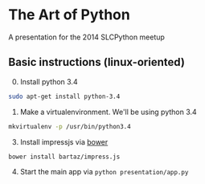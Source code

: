 # The Art of Python

A presentation for the 2014 SLCPython meetup

## Basic instructions (linux-oriented)

0. Install python 3.4

```bash
sudo apt-get install python-3.4
```

1. Make a virtualenvironment. We'll be using python 3.4

```bash
mkvirtualenv -p /usr/bin/python3.4
```

3. Install impressjs via [bower](http://bower.io/)

```bash
bower install bartaz/impress.js
```

4. Start the main app via `python presentation/app.py`



